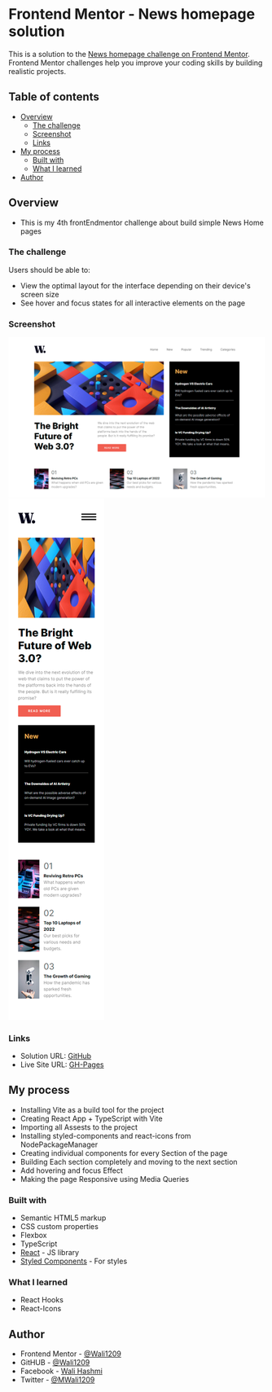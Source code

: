 # Frontend Mentor - News homepage solution

This is a solution to the [News homepage challenge on Frontend Mentor](https://www.frontendmentor.io/challenges/news-homepage-H6SWTa1MFl). Frontend Mentor challenges help you improve your coding skills by building realistic projects.

## Table of contents

- [Overview](#overview)
  - [The challenge](#the-challenge)
  - [Screenshot](#screenshot)
  - [Links](#links)
- [My process](#my-process)
  - [Built with](#built-with)
  - [What I learned](#what-i-learned)
- [Author](#author)

## Overview

- This is my 4th frontEndmentor challenge about build simple News Home pages

### The challenge

Users should be able to:

- View the optimal layout for the interface depending on their device's screen size
- See hover and focus states for all interactive elements on the page

### Screenshot

![Desktop](./design/output/1440px-desktop.png)
![Mobile](./design/output/375px-mobile.png)

### Links

- Solution URL: [GitHub](https://github.com/Wali1209/news-homepage-main)
- Live Site URL: [GH-Pages](https://wali1209.github.io/news-homepage-main/)

## My process

- Installing Vite as a build tool for the project
- Creating React App + TypeScript with Vite
- Importing all Assests to the project
- Installing styled-components and react-icons from NodePackageManager
- Creating individual components for every Section of the page
- Building Each section completely and moving to the next section
- Add hovering and focus Effect
- Making the page Responsive using Media Queries

### Built with

- Semantic HTML5 markup
- CSS custom properties
- Flexbox
- TypeScript
- [React](https://reactjs.org/) - JS library
- [Styled Components](https://styled-components.com/) - For styles

### What I learned

- React Hooks
- React-Icons

## Author

- Frontend Mentor - [@Wali1209](https://www.frontendmentor.io/profile/Wali1209)
- GitHUB - [@Wali1209](https://github.com/Wali1209)
- Facebook - [Wali Hashmi](https://www.facebook.com/mdwali.hashmi.1/)
- Twitter - [@MWali1209](https://twitter.com/MWali1209)
